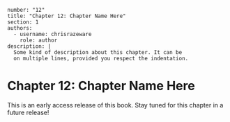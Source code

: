 ```metadata
number: "12"
title: "Chapter 12: Chapter Name Here"
section: 1
authors:
  - username: chrisrazeware
    role: author
description: |
  Some kind of description about this chapter. It can be
  on multiple lines, provided you respect the indentation.
```

# Chapter 12: Chapter Name Here

This is an early access release of this book. Stay tuned for this chapter in a future release!